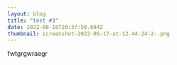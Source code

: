 ```yaml
---
layout: blog
title: "test #3"
date: 2022-08-16T20:37:50.604Z
thumbnail: screenshot-2022-06-17-at-12.44.24-2-.png
---
```

fwtgrgwraegr